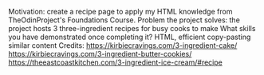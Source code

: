 Motivation: create a recipe page to apply my HTML knowledge from TheOdinProject's Foundations Course.
Problem the project solves: the project hosts 3 three-ingredient recipes for busy cooks to make
What skills you have demonstrated once completing it? HTML, efficient copy-pasting similar content
Credits:
https://kirbiecravings.com/3-ingredient-cake/
https://kirbiecravings.com/3-ingredient-butter-cookies/
https://theeastcoastkitchen.com/3-ingredient-ice-cream/#recipe